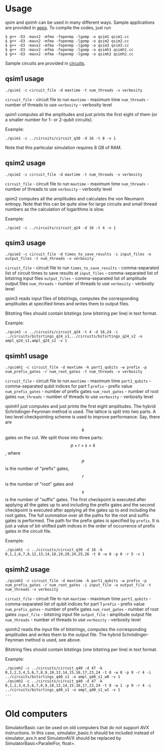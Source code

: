 # Usage

qsim and qsimh can be used in many different ways. Sample applications are
provided in [apps](apps). To compile the codes, just run

```
$ g++ -O3 -mavx2 -mfma -fopenmp -lgomp -o qsim1 qsim1.cc
$ g++ -O3 -mavx2 -mfma -fopenmp -lgomp -o qsim2 qsim2.cc
$ g++ -O3 -mavx2 -mfma -fopenmp -lgomp -o qsim3 qsim3.cc
$ g++ -O3 -mavx2 -mfma -fopenmp -lgomp -o qsimh1 qsimh1.cc
$ g++ -O3 -mavx2 -mfma -fopenmp -lgomp -o qsimh2 qsimh2.cc
```

Sample circuits are provided in [circuits](circuits).

## qsim1 usage

```
./qsim1 -c circuit_file -d maxtime -t num_threads -v verbosity
```

`circuit_file` - circuit file to run
`maxtime` - maximum time
`num_threads` - number of threads to use
`verbosity` - verbosity level

qsim1 computes all the amplitudes and just prints the first eight of them
(or a smaller number for 1- or 2-qubit circuits).

Example:
```
./qsim1 -c ../circuits/circuit_q30 -d 16 -t 8 -v 1
```

Note that this particular simulation requires 8 GB of RAM.

## qsim2 usage

```
./qsim2 -c circuit_file -d maxtime -t num_threads -v verbosity
```

`circuit_file` - circuit file to run
`maxtime` - maximum time
`num_threads` - number of threads to use
`verbosity` - verbosity level

qsim2 computes all the amplitudes and calculates the von Neumann entropy.
Note that this can be quite slow for large circuits and small thread numbers
as the calculation of logarithms is slow.

Example:
```
./qsim2 -c ../circuits/circuit_q24 -d 16 -t 4 -v 1
```

## qsim3 usage

```
./qsim3 -c circuit_file -d times_to_save_results -i input_files -o output_files -t num_threads -v verbosity
```

`circuit_file` - circuit file to run
`times_to_save_results` - comma-separated list of circuit times to save results at
`input_files` - comma-separated list of bitstring input files
`output_files` - comma-separated list of amplitude output files
`num_threads` - number of threads to use
`verbosity` - verbosity level

qsim3 reads input files of bitstrings, computes the corresponding amplitudes
at specified times and writes them to output files.

Bitstring files should contain bitstings (one bitstring per line) in text
format.

Example:
```
./qsim3 -c ../circuits/circuit_q24 -t 4 -d 16,24 -i ../circuits/bitsrtings_q24_s1,../circuits/bitsrtings_q24_s2 -o ampl_q24_s1,ampl_q24_s2 -v 1
```

## qsimh1 usage

```
./qsimh1 -c circuit_file -d maxtime -k part1_qubits -w prefix -p num_prefix_gates -r num_root_gates -t num_threads -v verbosity
```

`circuit_file` - circuit file to run
`maxtime` - maximum time
`part1_qubits` - comma-separated qubit indices for part 1
`prefix` - prefix value
`num_prefix_gates` - number of prefix gates
`num_root_gates` - number of root gates
`num_threads` - number of threads to use
`verbosity` - verbosity level

qsimh1 just computes and just prints the first eight amplitudes. The hybrid
Schrödinger-Feynman method is used. The lattice is split into two parts.
A two level checkpointing scheme is used to improve performance. Say, there
are $$k$$ gates on the cut. We split those into three parts: $$p+r+s=k$$, where
$$p$$ is the number of "prefix" gates, $$r$$ is the number of "root" gates and
$$s$$ is the number of "suffix" gates. The first checkpoint is executed after
applying all the gates up to and including the prefix gates and the second
checkpoint is executed after applying all the gates up to and including the
root gates. The full summation over all the paths for the root and suffix gates
is performed. The path for the prefix gates is specified by `prefix`. It is
just a value of bit-shifted path indices in the order of occurrence of prefix
gates in the circuit file.

Example:
```
./qsimh1 -c ../circuits/circuit_q30 -d 16 -k 0,1,2,6,7,8,12,13,14,18,19,20,24,25,26 -t 8 -w 0 -p 0 -r 5 -v 1
```

## qsimh2 usage
```
./qsimh2 -c circuit_file -d maxtime -k part1_qubits -w prefix -p num_prefix_gates -r num_root_gates -i input_file -o output_file -t num_threads -v verbosity
```

`circuit_file` - circuit file to run
`maxtime` - maximum time
`part1_qubits` - comma-separated list of qubit indices for part 1
`prefix` - prefix value
`num_prefix_gates` - number of prefix gates
`num_root_gates` - number of root gates
`input_file` - bitstring input file
`output_file` - amplitude output file
`num_threads` - number of threads to use
`verbosity` - verbosity level

qsimh2 reads the input file of bitstrings, computes the corresponding
amplitudes and writes them to the output file. The hybrid Schrödinger-Feynman
method is used, see above.

Bitstring files should contain bitstings (one bitstring per line) in text
format.

Example:
```
./qsimh2 -c ../circuits/circuit_q40 -d 47 -k 0,1,2,3,4,5,6,7,8,9,10,13,14,15,16,17,23,24 -t 8 -w 0 -p 9 -r 4 -i ../circuits/bitsrtings_q40_s1 -o ampl_q40_s1_w0 -v 1
./qsimh2 -c ../circuits/circuit_q40 -d 47 -k 0,1,2,3,4,5,6,7,8,9,10,13,14,15,16,17,23,24 -t 8 -w 1 -p 9 -r 4 -i ../circuits/bitsrtings_q40_s1 -o ampl_q40_s1_w1 -v 1
...
```

# Old computers

SimulatorBasic can be used on old computers that do not support AVX
instructions. In this case, simulator_basic.h should be included instead of
simulator_avx.h and SimulatorAVX should be replaced by
SimulatorBasic<ParallelFor, float>.
